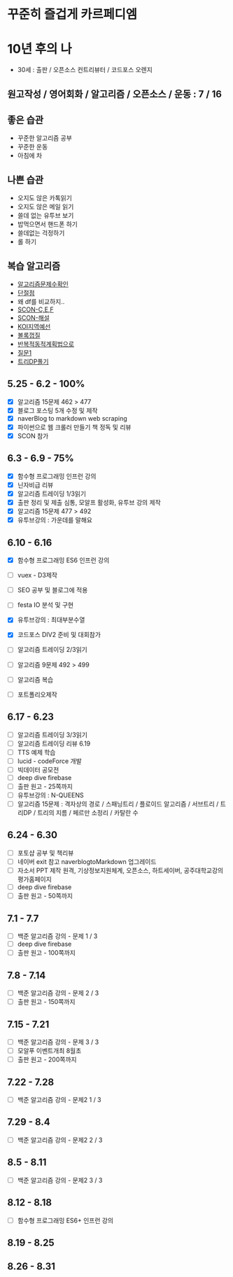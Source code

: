 # 꾸준히 즐겁게 카르페디엠

# 10년 후의 나
 - 30세 : 출판 / 오픈소스 컨트리뷰터 / 코드포스 오렌지
## 원고작성 / 영어회화 / 알고리즘 / 오픈소스 / 운동 : 7 / 16

## 좋은 습관
 - 꾸준한 알고리즘 공부
 - 꾸준한 운동 
 - 아침에 차

## 나쁜 습관
 - 오지도 않은 카톡읽기
 - 오지도 않은 메일 읽기
 - 쓸데 없는 유투브 보기
 - 밥먹으면서 핸드폰 하기
 - 쓸데없는 걱정하기
 - 롤 하기

## 복습 알고리즘
 - [알고리즘문제수확인](https://www.acmicpc.net/user/zagabi) 
 - [단절점](https://jason9319.tistory.com/119)
  - 왜 df를 비교하지.. 
 - [SCON-C,E,F](https://www.acmicpc.net/contest/problem/417/2) 
 - [SCON-해설](https://drive.google.com/file/d/1_DiA_dxzX3Ubya92KCMhC8Kqx40eYm_P/view)
 - [KOI지역예선](https://www.acmicpc.net/workbook/view/898) 
 - [볼록껍질](https://www.acmicpc.net/source/11129753) 
 - [반복적동적계획법으로](https://www.acmicpc.net/problem/15924)
 - [질문1](https://www.crocus.co.kr/837) 
 - [트리DP풀기](https://www.acmicpc.net/problem/1949)

## 5.25 - 6.2 - 100%
 - [x] 알고리즘 15문제 462 > 477
 - [x] 블로그 포스팅 5개 수정 및 제작 
 - [x] naverBlog to markdown web scraping
 - [x] 파이썬으로 웹 크롤러 만들기 책 정독 및 리뷰
 - [x] SCON 참가 

## 6.3 - 6.9 - 75%
 - [x] 함수형 프로그래밍 인프런 강의 
 - [x] 닌자비급 리뷰 
 - [x] 알고리즘 트레이딩 1/3읽기
 - [x] 출판 정리 및 제출 심통, 모알프 활성화, 유투브 강의 제작
 - [x] 알고리즘 15문제 477 > 492
 - [x] 유투브강의 : 가운데를 말해요

## 6.10 - 6.16 
 - [x] 함수형 프로그래밍 ES6 인프런 강의
 - [ ] vuex - D3제작 
 - [ ] SEO 공부 및 블로그에 적용 
 - [ ] festa IO 분석 및 구현
 - [x] 유투브강의 : 최대부분수열
 - [x] 코드포스 DIV2 준비 및 대회참가
 - [ ] 알고리즘 트레이딩 2/3읽기 
 - [ ] 알고리즘 9문제 492 > 499
 - [ ] 알고리즘 복습
 - [ ] 포트폴리오제작


## 6.17 - 6.23
 - [ ] 알고리즘 트레이딩 3/3읽기 
 - [ ] 알고리즘 트레이딩 리뷰 6.19 
 - [ ] TTS 예제 학습 
 - [ ] lucid - codeForce 개발 
 - [ ] 빅데이터 공모전 
 - [ ] deep dive firebase
 - [ ] 출판 원고 - 25쪽까지
 - [ ] 유투브강의 : N-QUEENS
 - [ ] 알고리즘 15문제 : 격자상의 경로 / 스패닝트리 / 플로이드 알고리즘 / 서브트리 / 트리DP / 트리의 지름 / 페르만 소정리 / 카탈란 수

## 6.24 - 6.30
 - [ ] 포토샵 공부 및 책리뷰
 - [ ] 네이버 exit 참고 naverblogtoMarkdown 업그레이드
 - [ ] 자소서 PPT 제작 원격, 기상정보지원체계, 오픈소스, 하트세이버, 공주대학교강의평가홈페이지
 - [ ] deep dive firebase
 - [ ] 출판 원고 - 50쪽까지

## 7.1 - 7.7
 - [ ] 백준 알고리즘 강의 - 문제 1 / 3
 - [ ] deep dive firebase
 - [ ] 출판 원고 - 100쪽까지
 
## 7.8 - 7.14
 - [ ] 백준 알고리즘 강의 - 문제 2 / 3
 - [ ] 출판 원고 - 150쪽까지
 
## 7.15 - 7.21
 - [ ] 백준 알고리즘 강의 - 문제 3 / 3
 - [ ] 모알푸 이벤트개최 8월초
 - [ ] 출판 원고 - 200쪽까지

## 7.22 - 7.28 
 - [ ] 백준 알고리즘 강의 - 문제2 1 / 3
## 7.29 - 8.4
 - [ ] 백준 알고리즘 강의 - 문제2 2 / 3
## 8.5 - 8.11
 - [ ] 백준 알고리즘 강의 - 문제2 3 / 3
## 8.12 - 8.18 
 - [ ] 함수형 프로그래밍 ES6+ 인프런 강의 

## 8.19 - 8.25
## 8.26 - 8.31
 